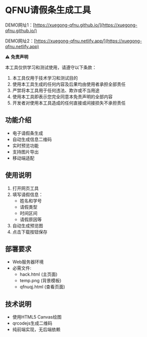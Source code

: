 # QFNU请假条生成工具

DEMO网址1：[https://xuegong-qfnu.github.io/](https://xuegong-qfnu.github.io/)

DEMO网址2：[https://xuegong-qfnu.netlify.app/](https://xuegong-qfnu.netlify.app)

⚠️ **免责声明**

本工具仅供学习和测试使用，请遵守以下条款：

1. 本工具仅用于技术学习和测试目的
2. 使用本工具生成的任何内容及后果均由使用者承担全部责任
3. 严禁将本工具用于任何违法、欺诈或不当用途
4. 使用本工具即表示您完全同意本免责声明的全部内容
5. 开发者对使用本工具造成的任何直接或间接损失不承担责任

## 功能介绍

- 电子请假条生成
- 自动生成信息二维码
- 实时预览功能
- 支持图片导出
- 移动端适配

## 使用说明

1. 打开网页工具
2. 填写请假信息：
   - 姓名和学号
   - 请假类型
   - 时间区间
   - 请假原因等
3. 自动生成预览图
4. 点击下载按钮保存

## 部署要求

- Web服务器环境
- 必需文件:
  - hack.html (主页面)
  - temp.png (背景模板)
  - qfnuqj.html (查看页面)

## 技术说明

- 使用HTML5 Canvas绘图
- qrcodejs生成二维码
- 纯前端实现，无后端依赖
